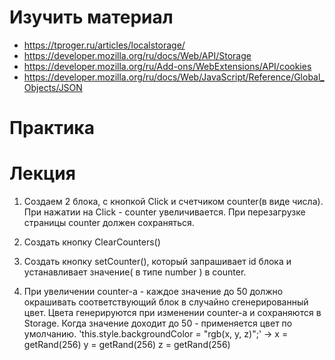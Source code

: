 # Изучить материал

+ https://tproger.ru/articles/localstorage/
+ https://developer.mozilla.org/ru/docs/Web/API/Storage
+ https://developer.mozilla.org/ru/Add-ons/WebExtensions/API/cookies
+ https://developer.mozilla.org/ru/docs/Web/JavaScript/Reference/Global_Objects/JSON

# Практика

# Лекция

1) Создаем 2 блока, с кнопкой Click и счетчиком counter(в виде числа).
При нажатии на Click - counter увеличивается.
При перезагрузке страницы counter должен сохраняться.

2) Создать кнопку ClearCounters()

3) Создать кнопку setCounter(), который запрашивает id блока и устанавливает значение( в типе number ) в counter.

4) При увеличении counter-а - каждое значение до 50 должно окрашивать соответствующий блок в случайно сгенерированный цвет. Цвета генерируются при изменении counter-a и сохраняются в Storage. Когда значение доходит до 50 - применяется цвет по умолчанию.
        'this.style.backgroundColor = "rgb(x, y, z)";' 
                     -> x = getRand(256)
                        y = getRand(256)
                        z = getRand(256)
